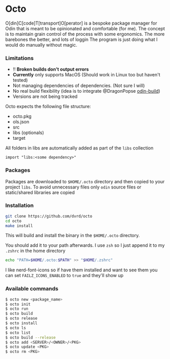 # Octo

O[din]C[code]T[transport]O[perator] is a bespoke package manager for Odin that is meant to be opinionated and comfortable (for me).
The concept is to maintain grain control of the process with some ergonomics. The more barebones the better, and lots of loggin
The program is just doing what I would do manually without magic.

### Limitations
* ‼️ **Broken builds don't output errors**
* **Currently** only supports MacOS (Should work in Linux too but haven't tested)
* Not managing dependencies of dependencies. (Not sure I will)
* No real build flexibility (idea is to integrate @DragonPopse [odin-build](https://github.com/DragosPopse/odin-build))
* Versions are not being tracked

Octo expects the following file structure:
* octo.pkg
* ols.json
* src
* libs (optionals)
* target

All folders in libs are automatically added as part of the `libs` collection
```odin
import "libs:<some dependency>"
```

### Packages
Packages are downloaded to `$HOME/.octo` directory and then copied to your project `libs`.
To avoid unnecessary files only `odin` source files or static/shared libraries are copied

### Installation

```bash
git clone https://github.com/dvrd/octo
cd octo
make install
```
This will build and install the binary in the `$HOME/.octo` directory.

You should add it to your path afterwards. I use `zsh` so I just append it to my `.zshrc` in the home directory
```bash
echo "PATH=$HOME/.octo:$PATH" >> "$HOME/.zshrc"
```
I like nerd-font-icons so if have them installed and want to see them you can set `FAILZ_ICONS_ENABLED` to `true` and they'll show up

### Available commands

```bash
$ octo new <package_name>
$ octo init
$ octo run
$ octo build
$ octo release
$ octo install
$ octo ls
$ octo list
$ octo build --release
$ octo add <SERVER>/<OWNER>/<PKG>
$ octo update <PKG>
$ octo rm <PKG>
```

